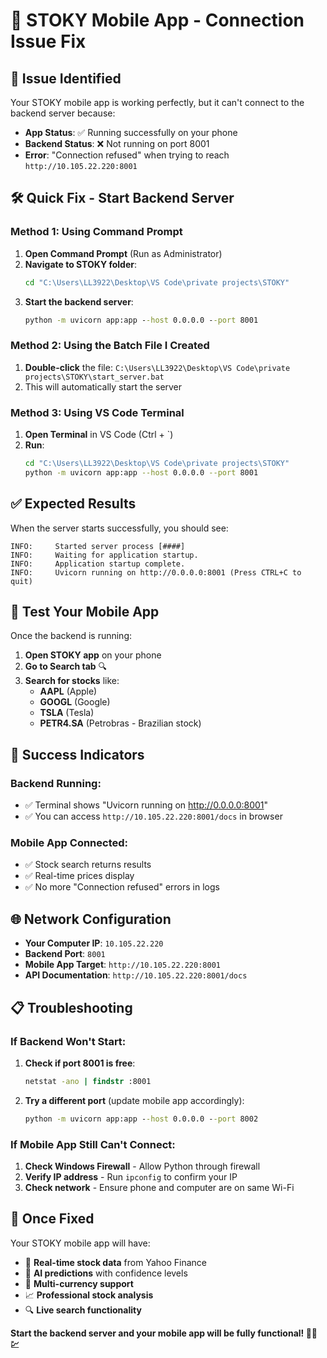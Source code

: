 # 🔧 STOKY Mobile App - Connection Issue Fix

## 🚨 **Issue Identified**

Your STOKY mobile app is working perfectly, but it can't connect to the backend server because:
- **App Status**: ✅ Running successfully on your phone
- **Backend Status**: ❌ Not running on port 8001
- **Error**: "Connection refused" when trying to reach `http://10.105.22.220:8001`

## 🛠️ **Quick Fix - Start Backend Server**

### **Method 1: Using Command Prompt**
1. **Open Command Prompt** (Run as Administrator)
2. **Navigate to STOKY folder**:
   ```cmd
   cd "C:\Users\LL3922\Desktop\VS Code\private projects\STOKY"
   ```
3. **Start the backend server**:
   ```cmd
   python -m uvicorn app:app --host 0.0.0.0 --port 8001
   ```

### **Method 2: Using the Batch File I Created**
1. **Double-click** the file: `C:\Users\LL3922\Desktop\VS Code\private projects\STOKY\start_server.bat`
2. This will automatically start the server

### **Method 3: Using VS Code Terminal**
1. **Open Terminal** in VS Code (Ctrl + `)
2. **Run**:
   ```bash
   cd "C:\Users\LL3922\Desktop\VS Code\private projects\STOKY"
   python -m uvicorn app:app --host 0.0.0.0 --port 8001
   ```

## ✅ **Expected Results**

When the server starts successfully, you should see:
```
INFO:     Started server process [####]
INFO:     Waiting for application startup.
INFO:     Application startup complete.
INFO:     Uvicorn running on http://0.0.0.0:8001 (Press CTRL+C to quit)
```

## 📱 **Test Your Mobile App**

Once the backend is running:

1. **Open STOKY app** on your phone
2. **Go to Search tab** 🔍
3. **Search for stocks** like:
   - **AAPL** (Apple)
   - **GOOGL** (Google)
   - **TSLA** (Tesla)
   - **PETR4.SA** (Petrobras - Brazilian stock)

## 🎯 **Success Indicators**

### **Backend Running**:
- ✅ Terminal shows "Uvicorn running on http://0.0.0.0:8001"
- ✅ You can access `http://10.105.22.220:8001/docs` in browser

### **Mobile App Connected**:
- ✅ Stock search returns results
- ✅ Real-time prices display
- ✅ No more "Connection refused" errors in logs

## 🌐 **Network Configuration**

- **Your Computer IP**: `10.105.22.220`
- **Backend Port**: `8001`
- **Mobile App Target**: `http://10.105.22.220:8001`
- **API Documentation**: `http://10.105.22.220:8001/docs`

## 📋 **Troubleshooting**

### **If Backend Won't Start**:
1. **Check if port 8001 is free**:
   ```cmd
   netstat -ano | findstr :8001
   ```
2. **Try a different port** (update mobile app accordingly):
   ```cmd
   python -m uvicorn app:app --host 0.0.0.0 --port 8002
   ```

### **If Mobile App Still Can't Connect**:
1. **Check Windows Firewall** - Allow Python through firewall
2. **Verify IP address** - Run `ipconfig` to confirm your IP
3. **Check network** - Ensure phone and computer are on same Wi-Fi

## 🚀 **Once Fixed**

Your STOKY mobile app will have:
- 📡 **Real-time stock data** from Yahoo Finance
- 🤖 **AI predictions** with confidence levels
- 💱 **Multi-currency support**
- 📈 **Professional stock analysis**
- 🔍 **Live search functionality**

**Start the backend server and your mobile app will be fully functional! 🎉📱💹**
